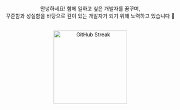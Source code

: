 <!--
## Hi there 👋
-->

<!--
**joonangler/joonangler** is a ✨ _special_ ✨ repository because its `README.md` (this file) appears on your GitHub profile.

Here are some ideas to get you started:

- 🔭 I’m currently working on ...
- 🌱 I’m currently learning ...
- 👯 I’m looking to collaborate on ...
- 🤔 I’m looking for help with ...
- 💬 Ask me about ...
- 📫 How to reach me: ...
- 😄 Pronouns: ...
- ⚡ Fun fact: ...
-->

<p align=center>
  안녕하세요! 함께 일하고 싶은 개발자를 꿈꾸며,<br>
  꾸준함과 성실함을 바탕으로 깊이 있는 개발자가 되기 위해 노력하고 있습니다 🚀
</p>

<br>

<div align="center">
  <img src="https://github-readme-streak-stats-vmly.vercel.app?user=joonangler&theme=discord-old-blurple&border_radius=16&date_format=%5BY.%5Dn.j&currStreakNum=FFFFFF&sideNums=FFFFFF&border=5F72D1&background=0E1116" height=200 alt="GitHub Streak" />
</div>

###
